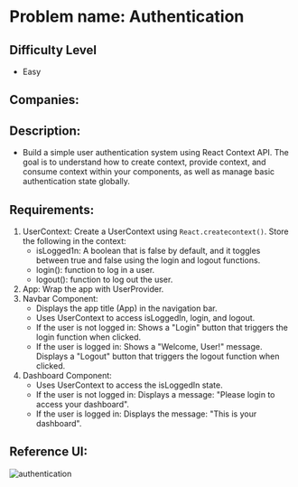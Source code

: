 # Problem name: Authentication

## Difficulty Level

- Easy

## Companies:

## Description:

- Build a simple user authentication system using React Context API. The goal is to understand how to create context, provide context, and consume context within your components, as well as manage basic authentication state globally.

## Requirements:

1. UserContext:
   Create a UserContext using `React.createcontext()`.
   Store the following in the context:
   - isLogged1n: A boolean that is false by default, and it toggles between true and false using the login and logout functions.
   - login(): function to log in a user.
   - logout(): function to log out the user.
2. App: Wrap the app with UserProvider.
3. Navbar Component:
   - Displays the app title (App) in the navigation bar.
   - Uses UserContext to access isLoggedIn, login, and logout.
   - If the user is not logged in:
     Shows a "Login" button that triggers the login function when clicked.
   - If the user is logged in:
     Shows a "Welcome, User!" message. Displays a "Logout" button that triggers the logout
     function when clicked.
4. Dashboard Component:
   - Uses UserContext to access the isLoggedIn state.
   - If the user is not logged in:
     Displays a message: "Please login to access your dashboard".
   - If the user is logged in:
     Displays the message: "This is your dashboard".

## Reference UI:

![authentication](https://do6gp1uxl3luu.cloudfront.net/question-gif/authentication2.gif)

